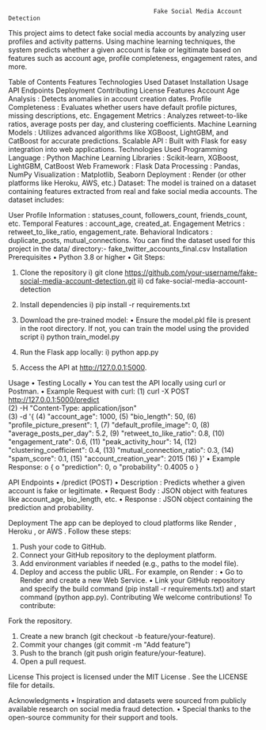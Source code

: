 
                                             Fake Social Media Account Detection

This project aims to detect fake social media accounts by analyzing user profiles and activity patterns. Using machine learning techniques, the system predicts whether a given account is fake or legitimate based on features such as account age, profile completeness, engagement rates, and more.

Table of Contents
Features
Technologies Used
Dataset
Installation
Usage
API Endpoints
Deployment
Contributing
License
Features
Account Age Analysis : Detects anomalies in account creation dates.
Profile Completeness : Evaluates whether users have default profile pictures, missing descriptions, etc.
Engagement Metrics : Analyzes retweet-to-like ratios, average posts per day, and clustering coefficients.
Machine Learning Models : Utilizes advanced algorithms like XGBoost, LightGBM, and CatBoost for accurate predictions.
Scalable API : Built with Flask for easy integration into web applications.
Technologies Used
Programming Language : Python
Machine Learning Libraries : Scikit-learn, XGBoost, LightGBM, CatBoost
Web Framework : Flask
Data Processing : Pandas, NumPy
Visualization : Matplotlib, Seaborn
Deployment : Render (or other platforms like Heroku, AWS, etc.)
Dataset:
The model is trained on a dataset containing features extracted from real and fake social media accounts. The dataset includes:

User Profile Information : statuses_count, followers_count, friends_count, etc.
Temporal Features : account_age, created_at.
Engagement Metrics : retweet_to_like_ratio, engagement_rate.
Behavioral Indicators : duplicate_posts, mutual_connections.
You can find the dataset used for this project in the data/ directory:-  fake_twitter_accounts_final.csv
Installation
Prerequisites
•	Python 3.8 or higher
•	Git
Steps:
1.	Clone the repository
i)	git clone https://github.com/your-username/fake-social-media-account-detection.git
ii)	cd fake-social-media-account-detection
2)	Install dependencies
i)	pip install -r requirements.txt
3)	Download the pre-trained model:
•	Ensure the model.pkl file is present in the root directory. If not, you can train the model using the provided script
i)	python train_model.py

4)	Run the Flask app locally:
i)	python app.py
5)	Access the API at http://127.0.0.1:5000.

Usage
•	Testing Locally
•	You can test the API locally using curl or Postman.
•	Example Request with curl:
(1)	curl -X POST http://127.0.0.1:5000/predict \
(2)	-H "Content-Type: application/json" \
(3)	-d '{
(4)	  "account_age": 1000,
(5)	  "bio_length": 50,
(6)	  "profile_picture_present": 1,
(7)	  "default_profile_image": 0,
(8)	  "average_posts_per_day": 5.2,
(9)	  "retweet_to_like_ratio": 0.8,
(10)	  "engagement_rate": 0.6,
(11)	  "peak_activity_hour": 14,
(12)	  "clustering_coefficient": 0.4,
(13)	  "mutual_connection_ratio": 0.3,
(14)	  "spam_score": 0.1,
(15)	  "account_creation_year": 2015
(16)	}'
•	Example Response:
o	{
o	  "prediction": 0,
o	  "probability": 0.4005
o	}

API Endpoints
•	/predict (POST)
•	Description : Predicts whether a given account is fake or legitimate.
•	Request Body : JSON object with features like account_age, bio_length, etc.
•	Response : JSON object containing the prediction and probability.


Deployment
The app can be deployed to cloud platforms like Render , Heroku , or AWS . Follow these steps:
1.	Push your code to GitHub.
2.	Connect your GitHub repository to the deployment platform.
3.	Add environment variables if needed (e.g., paths to the model file).
4.	Deploy and access the public URL.
For example, on Render :
•	Go to Render and create a new Web Service.
•	Link your GitHub repository and specify the build command (pip install -r requirements.txt) and start command (python app.py).
Contributing
We welcome contributions! To contribute:

Fork the repository.
1)	Create a new branch (git checkout -b feature/your-feature).
2)	Commit your changes (git commit -m "Add feature")
3)	Push to the branch (git push origin feature/your-feature).
4)	Open a pull request.

License
This project is licensed under the MIT License . See the LICENSE file for details.

Acknowledgments
•	Inspiration and datasets were sourced from publicly available research on social media fraud detection.
•	Special thanks to the open-source community for their support and tools.

